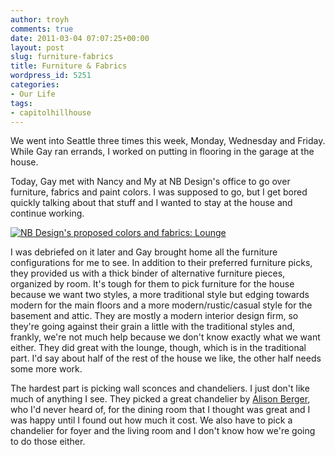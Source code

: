 ```yaml
---
author: troyh
comments: true
date: 2011-03-04 07:07:25+00:00
layout: post
slug: furniture-fabrics
title: Furniture & Fabrics
wordpress_id: 5251
categories:
- Our Life
tags:
- capitolhillhouse
---
```


We went into Seattle three times this week, Monday, Wednesday and Friday. While Gay ran errands, I worked on putting in flooring in the garage at the house.

Today, Gay met with Nancy and My at NB Design's office to go over furniture, fabrics and paint colors. I was supposed to go, but I get bored quickly talking about that stuff and I wanted to stay at the house and continue working.

[![NB Design's proposed colors and fabrics: Lounge](http://farm6.static.flickr.com/5177/5497726102_971986e9d7.jpg)](http://www.flickr.com/photos/troyh/5497726102/)

<!-- more -->

I was debriefed on it later and Gay brought home all the furniture configurations for me to see. In addition to their preferred furniture picks, they provided us with a thick binder of alternative furniture pieces, organized by room. It's tough for them to pick furniture for the house because we want two styles, a more traditional style but edging towards modern for the main floors and a more modern/rustic/casual style for the basement and attic. They are mostly a modern interior design firm, so they're going against their grain a little with the traditional styles and, frankly, we're not much help because we don't know exactly what we want either. They did great with the lounge, though, which is in the traditional part. I'd say about half of the rest of the house we like, the other half needs some more work.

The hardest part is picking wall sconces and chandeliers. I just don't like much of anything I see. They picked a great chandelier by [Alison Berger](http://www.alisonbergerglassworks.com/), who I'd never heard of, for the dining room that I thought was great and I was happy until I found out how much it cost. We also have to pick a chandelier for foyer and the living room and I don't know how we're going to do those either.


